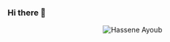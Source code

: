 ### Hi there 👋
<p align="center">
  <img src="https://raw.githubusercontent.com/Hassene66/Hassene66/Hassene_Ayoub.png" alt="Hassene Ayoub">
</p>
